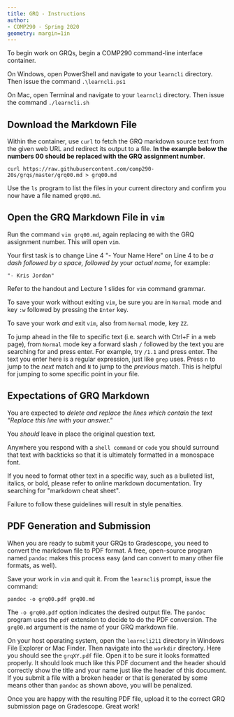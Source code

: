 ```yaml
---
title: GRQ - Instructions 
author: 
- COMP290 - Spring 2020
geometry: margin=1in
---
```


To begin work on GRQs, begin a COMP290 command-line interface container.

On Windows, open PowerShell and navigate to your `learncli` directory. Then issue the command `.\learncli.ps1`

On Mac, open Terminal and navigate to your `learncli` directory. Then issue the command `./learncli.sh`

## Download the Markdown File

Within the container, use `curl` to fetch the GRQ markdown source text from the given web URL and redirect its output to a file. **In the example below the numbers 00 should be replaced with the GRQ assignment number**.

`curl https://raw.githubusercontent.com/comp290-20s/grqs/master/grq00.md > grq00.md`

Use the `ls` program to list the files in your current directory and confirm you now have a file named `grq00.md`.

## Open the GRQ Markdown File in `vim`

Run the command `vim grq00.md`, again replacing `00` with the GRQ assignment number. This will open `vim`.

Your first task is to change Line 4 "- Your Name Here" on Line 4 to be _a dash followed by a space, followed by your actual name_, for example:

`"- Kris Jordan"`

Refer to the handout and Lecture 1 slides for `vim` command grammar.

To save your work without exiting `vim`, be sure you are in `Normal` mode and key `:w` followed by pressing the `Enter` key.

To save your work _and_ exit `vim`, also from `Normal` mode, key `ZZ`.

To jump ahead in the file to specific text (i.e. search with Ctrl+F in a web page), from `Normal` mode key a forward slash `/` followed by the text you are searching for and press enter. For example, try `/1.1` and press enter. The text you enter here is a regular expression, just like `grep` uses. Press `n` to jump to the _next_ match and `N` to jump to the _previous_ match. This is helpful for jumping to some specific point in your file.

## Expectations of GRQ Markdown

You are expected to *delete and replace the lines which contain the text "Replace this line with your answer."*

You *should* leave in place the original question text.

Anywhere you respond with a `shell command` or `code` you should surround that text with backticks so that it is ultimately formatted in a monospace font.

If you need to format other text in a specific way, such as a bulleted list, italics, or bold, please refer to online markdown documentation. Try searching for "markdown cheat sheet".

Failure to follow these guidelines will result in style penalties.

## PDF Generation and Submission

When you are ready to submit your GRQs to Gradescope, you need to convert the markdown file to PDF format. A free, open-source program named `pandoc` makes this process easy (and can convert to many other file formats, as well).

Save your work in `vim` and quit it. From the `learncli$` prompt, issue the command:

`pandoc -o grq00.pdf grq00.md`

The `-o grq00.pdf` option indicates the desired output file. The `pandoc` program uses the `pdf` extension to decide to do the PDF conversion. The `grq00.md` argument is the name of your GRQ markdown file.

On your host operating system, open the `learncli211` directory in Windows File Explorer or Mac Finder. Then navigate into the `workdir` directory. Here you should see the `grqXY.pdf` file. Open it to be sure it looks formatted properly. It should look much like this PDF document and the header should correctly show the title and your name just like the header of this document. If you submit a file with a broken header or that is generated by some means other than `pandoc` as shown above, you will be penalized.

Once you are happy with the resulting PDF file, upload it to the correct GRQ submission page on Gradescope. Great work!
